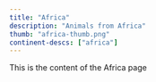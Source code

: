 ```yaml
---
title: "Africa"
description: "Animals from Africa"
thumb: "africa-thumb.png"
continent-descs: ["africa"]
---
```

This is the content of the Africa page

